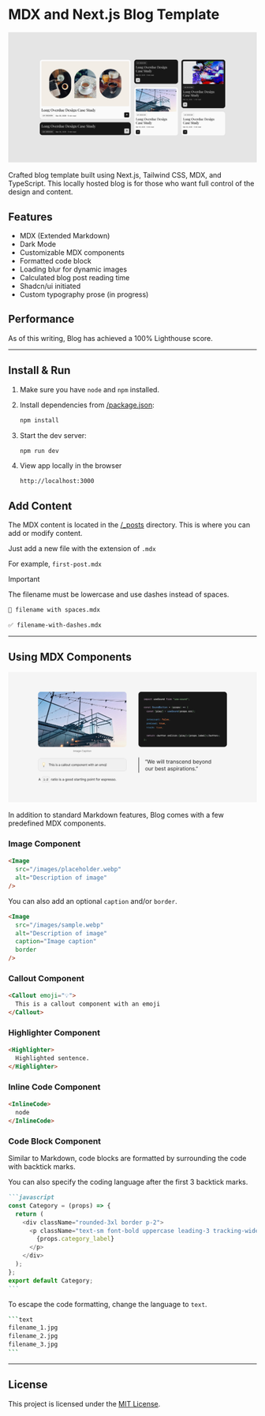 # MDX and Next.js Blog Template

![Cover image of Blog](/public/images/readme-cover.png)

Crafted blog template built using Next.js, Tailwind CSS, MDX, and TypeScript. This locally hosted blog is for those who want full control of the design and content.

## Features

- MDX (Extended Markdown)
- Dark Mode
- Customizable MDX components
- Formatted code block
- Loading blur for dynamic images
- Calculated blog post reading time
- Shadcn/ui initiated
- Custom typography prose (in progress)

## Performance

As of this writing, Blog has achieved a 100% Lighthouse score.

---

## Install & Run

1. Make sure you have `node` and `npm` installed.

2. Install dependencies from [/package.json](/package.json):

   ```bash
   npm install
   ```

3. Start the dev server:

   ```bash
   npm run dev
   ```

4. View app locally in the browser

   ```bash
   http://localhost:3000
   ```

## Add Content

The MDX content is located in the [/\_posts](/_posts) directory. This is where you can add or modify content.

Just add a new file with the extension of `.mdx`

For example, `first-post.mdx`

> [!IMPORTANT]  
> The filename must be lowercase and use dashes instead of spaces.

```bash
🚫 filename with spaces.mdx
```

```bash
✅ filename-with-dashes.mdx
```

---

## Using MDX Components

![Cover image of Blog](/public/images/readme-mdx-components.png)

In addition to standard Markdown features, Blog comes with a few predefined MDX components.

### Image Component

```markdown
<Image
  src="/images/placeholder.webp"
  alt="Description of image"
/>
```

You can also add an optional `caption` and/or `border`.

```markdown
<Image
  src="/images/sample.webp"
  alt="Description of image"
  caption="Image caption"
  border
/>
```

### Callout Component

```markdown
<Callout emoji="💡">
  This is a callout component with an emoji
</Callout>
```

### Highlighter Component

```markdown
<Highlighter>
  Highlighted sentence.
</Highlighter>
```

### Inline Code Component

```markdown
<InlineCode>
  node
</InlineCode>
```

### Code Block Component

Similar to Markdown, code blocks are formatted by surrounding the code with backtick marks.

You can also specify the coding language after the first 3 backtick marks.

````markdown
```javascript
const Category = (props) => {
  return (
    <div className="rounded-3xl border p-2">
      <p className="text-sm font-bold uppercase leading-3 tracking-widest">
        {props.category_label}
      </p>
    </div>
  );
};
export default Category;
```
````

To escape the code formatting, change the language to `text`.

````bash
```text
filename_1.jpg
filename_2.jpg
filename_3.jpg
```
````

---

## License

This project is licensed under the [MIT License](/LICENSE).
